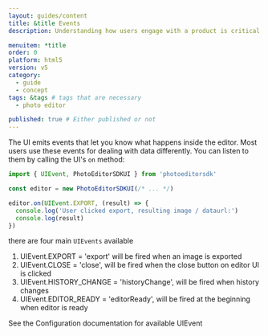 ```yaml
---
layout: guides/content
title: &title Events
description: Understanding how users engage with a product is critical to every business. Learn how to track your user's interactions with the PhotoEditor SDK for HTML5.

menuitem: *title
order: 0
platform: html5
version: v5
category:
  - guide
  - concept
tags: &tags # tags that are necessary
  - photo editor

published: true # Either published or not
---
```


The UI emits events that let you know what happens inside the editor. Most users use these events
for dealing with data differently. You can listen to them by calling the UI's `on` method:


```js
import { UIEvent, PhotoEditorSDKUI } from 'photoeditorsdk'

const editor = new PhotoEditorSDKUI(/* ... */)

editor.on(UIEvent.EXPORT, (result) => {
  console.log('User clicked export, resulting image / dataurl:')
  console.log(result)
})
```

there are four main `UIEvents` available
1. UIEvent.EXPORT = 'export' will be fired when an image is exported
1. UIEvent.CLOSE = 'close', will be fired when the close button on editor UI is clicked
1. UIEvent.HISTORY_CHANGE = 'historyChange', will be fired when history changes
1. UIEvent.EDITOR_READY = 'editorReady', will be fired at the beginning when editor is ready

See the Configuration documentation for available UIEvent
